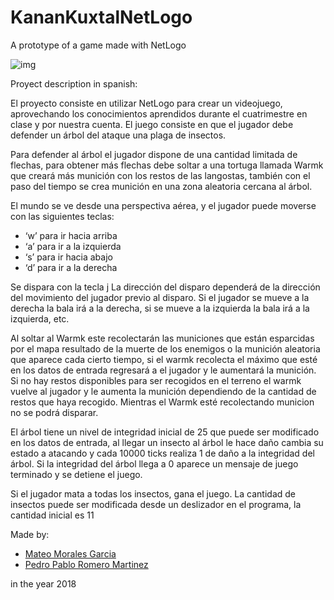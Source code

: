 # KananKuxtalNetLogo
A prototype of a game made with NetLogo

![img](https://i.imgur.com/ML7aH1O.png)

Proyect description in spanish:

El proyecto consiste en utilizar NetLogo para crear un videojuego, aprovechando los
conocimientos aprendidos durante el cuatrimestre en clase y por nuestra cuenta. El juego
consiste en que el jugador debe defender un árbol del ataque una plaga de insectos. 

Para defender al árbol el jugador dispone de una cantidad limitada de flechas, para obtener
más flechas debe soltar a una tortuga llamada Warmk que creará más munición con los
restos de las langostas, también con el paso del tiempo se crea munición en una zona
aleatoria cercana al árbol.

El mundo se ve desde una perspectiva aérea, y el jugador puede moverse con las
siguientes teclas:

- ‘w’ para ir hacia arriba
- ‘a’ para ir a la izquierda
- ‘s’ para ir hacia abajo
- ‘d’ para ir a la derecha

Se dispara con la tecla j
La dirección del disparo dependerá de la dirección del movimiento del jugador previo al
disparo. Si el jugador se mueve a la derecha la bala irá a la derecha, si se mueve a la
izquierda la bala irá a la izquierda, etc.

Al soltar al Warmk este recolectarán las municiones que están esparcidas por el mapa
resultado de la muerte de los enemigos o la munición aleatoria que aparece cada cierto
tiempo, si el warmk recolecta el máximo que esté en los datos de entrada regresará a el
jugador y le aumentará la munición. Si no hay restos disponibles para ser recogidos en el
terreno el warmk vuelve al jugador y le aumenta la munición dependiendo de la cantidad de
restos que haya recogido. Mientras el Warmk esté recolectando municion no se podrá
disparar. 

El árbol tiene un nivel de integridad inicial de 25 que puede ser modificado en los datos de
entrada, al llegar un insecto al árbol le hace daño cambia su estado a atacando y cada
10000 ticks realiza 1 de daño a la integridad del árbol.
Si la integridad del árbol llega a 0 aparece un mensaje de juego terminado y se detiene el
juego.

Si el jugador mata a todas los insectos, gana el juego. La cantidad de insectos puede ser
modificada desde un deslizador en el programa, la cantidad inicial es 11

Made by:

- [Mateo Morales Garcia](https://github.com/humansonofhuman)
- [Pedro Pablo Romero Martinez](https://github.com/KabutoYamato)

in the year 2018
